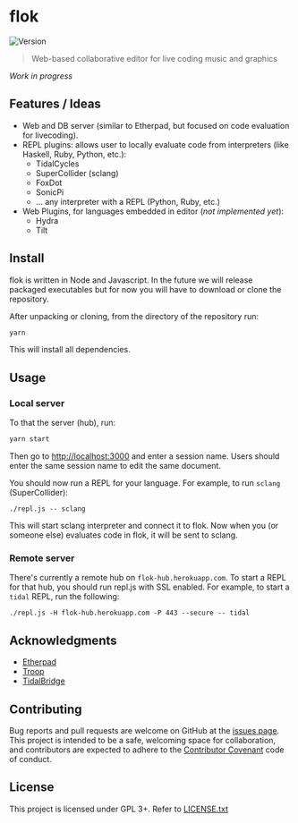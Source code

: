 # flok

![Version](https://img.shields.io/badge/version-0.1.0-blue.svg?cacheSeconds=2592000)

> Web-based collaborative editor for live coding music and graphics

*Work in progress*


## Features / Ideas

* Web and DB server (similar to Etherpad, but focused on code evaluation for
  livecoding).
* REPL plugins: allows user to locally evaluate code from interpreters (like
  Haskell, Ruby, Python, etc.):
  - TidalCycles
  - SuperCollider (sclang)
  - FoxDot
  - SonicPi
  - ... any interpreter with a REPL (Python, Ruby, etc.)
* Web Plugins, for languages embedded in editor (*not implemented yet*):
  - Hydra
  - Tilt


## Install

flok is written in Node and Javascript. In the future we will release packaged
executables but for now you will have to download or clone the repository.

After unpacking or cloning, from the directory of the repository run:

```sh
yarn
```

This will install all dependencies.


## Usage

### Local server

To that the server (hub), run:

```sh
yarn start
```

Then go to [http://localhost:3000](http://localhost:3000) and enter a session
name.  Users should enter the same session name to edit the same document.

You should now run a REPL for your language. For example, to run `sclang`
(SuperCollider):

```
./repl.js -- sclang
```

This will start sclang interpreter and connect it to flok. Now when you (or
someone else) evaluates code in flok, it will be sent to sclang.

### Remote server

There's currently a remote hub on `flok-hub.herokuapp.com`. To start a REPL for
that hub, you should run repl.js with SSL enabled.  For example, to start a
`tidal` REPL, run the following:

```
./repl.js -H flok-hub.herokuapp.com -P 443 --secure -- tidal
```


## Acknowledgments

* [Etherpad](https://github.com/ether/etherpad-lite)
* [Troop](https://github.com/Qirky/Troop)
* [TidalBridge](https://gitlab.com/colectivo-de-livecoders/tidal-bridge)


## Contributing

Bug reports and pull requests are welcome on GitHub at the [issues
page](https://github.com/munshkr/flok). This project is intended to be a safe,
welcoming space for collaboration, and contributors are expected to adhere to
the [Contributor Covenant](http://contributor-covenant.org) code of conduct.


## License

This project is licensed under GPL 3+. Refer to [LICENSE.txt](LICENSE.txt)
